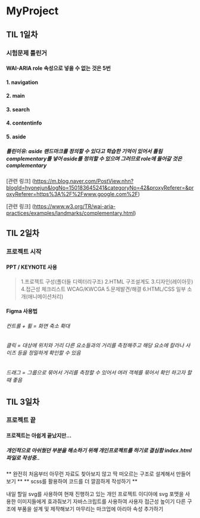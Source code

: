 # MyProject

## TIL 1일차

### 시험문제 틀린거

#### WAI-ARIA role 속성으로 넣을 수 없는 것은 5번

#### 1. navigation

#### 2. main

#### 3. search

#### 4. contentinfo

#### 5. aside

##### 틀린이유: aside 랜드마크를 정의할 수 있다고 학습한 기억이 있어서 틀림 complementary를 넣어 aside를 정의할 수 있으며 그러므로 role에 들어갈 것은 complementary  

[관련 링크]  (https://m.blog.naver.com/PostView.nhn?blogId=hyonejun&logNo=150183645241&categoryNo=42&proxyReferer=&proxyReferer=https%3A%2F%2Fwww.google.com%2F)

[관련 링크] (https://www.w3.org/TR/wai-aria-practices/examples/landmarks/complementary.html)

## TIL 2일차

### 프로젝트 시작
#### PPT / KEYNOTE 사용
> 1.프로젝트 구성(폴더들 디렉터리구조)
> 2.HTML 구조설계도
> 3.디자인(레이아웃)
> 4.접근성 체크리스트 WCAG/KWCGA
> 5.문제발견/해결
> 6.HTML/CSS 일부 소개(애니메이션처리)

#### Figma 사용법
###### 컨트롤 + 휠 = 화면 축소 확대
###### 클릭 = 대상에 위치와 거리 다른 요소들과의 거리를 측정해주고 해당 요소에 칼라나 사이즈 등을 정밀하게 확인할 수 있음
###### 드래그 = 그룹으로 묶어서 거리를 측정할 수 있어서 여러 객체를 묶어서 확인 하고자 할때 좋음

## TIL 3일차

### 프로젝트 끝

#### 프로젝트는 아쉽게 끝났지만...
##### 개인적으로 아쉬웠던 부분을 해소하기 위해 개인프로젝트를 하기로 결심함 index.html 파일로 작성중..
** 완전히 처음부터 아무런 자료도 찾아보지 않고 딱 떠오르는 구조로 설계해서 만들어보기 **
** scss를 활용하여 코드를 더 깔끔하게 작성하기 **

내일 할일
svg를 사용하여 현재 진행하고 있는 개인 프로젝트 이디야에 svg 포맷을 사용한 이미지들에게 효과줘보기
자바스크립트를 사용하여 사용자 접근성 높이기
다른 구조에 부품을 설계 및 제작해보기
마무리는 마크업에 아리아 속성 추가하기
